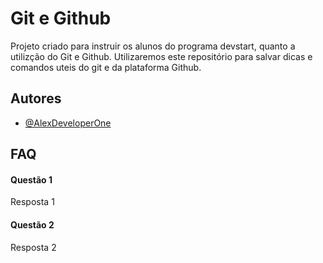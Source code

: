 
# Git e Github

Projeto criado para instruir os alunos do programa devstart, quanto a utilizção do Git e Github. Utilizaremos este repositório para salvar dicas e comandos uteis do git e da plataforma Github.



## Autores

- [@AlexDeveloperOne](https://github.com/AlexDeveloperOne)


## FAQ

#### Questão 1

Resposta 1

#### Questão 2

Resposta 2
